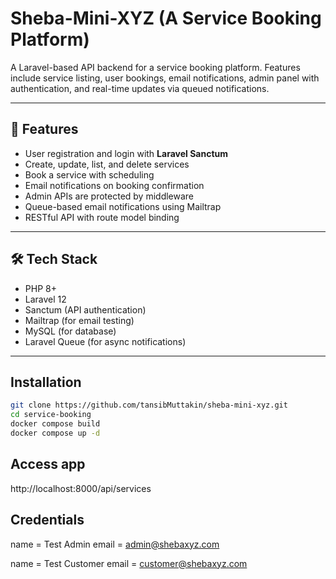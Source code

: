 # Sheba-Mini-XYZ (A Service Booking Platform)

A Laravel-based API backend for a service booking platform. Features include service listing, user bookings, email notifications, admin panel with authentication, and real-time updates via queued notifications.

---

## 🚀 Features

- User registration and login with **Laravel Sanctum**
- Create, update, list, and delete services
- Book a service with scheduling
- Email notifications on booking confirmation
- Admin APIs are protected by middleware
- Queue-based email notifications using Mailtrap
- RESTful API with route model binding

---

## 🛠 Tech Stack

- PHP 8+
- Laravel 12
- Sanctum (API authentication)
- Mailtrap (for email testing)
- MySQL (for database)
- Laravel Queue (for async notifications)

---

## Installation

```bash
git clone https://github.com/tansibMuttakin/sheba-mini-xyz.git
cd service-booking
docker compose build
docker compose up -d
```

## Access app
http://localhost:8000/api/services

## Credentials
name = Test Admin
email = admin@shebaxyz.com

name = Test Customer
email = customer@shebaxyz.com
